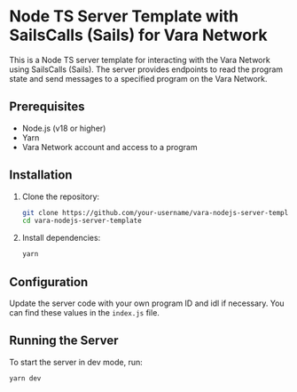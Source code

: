 # Node TS Server Template  with SailsCalls (Sails) for Vara Network

This is a Node TS server template for interacting with the Vara Network using SailsCalls (Sails). The server provides endpoints to read the program state and send messages to a specified program on the Vara Network.

## Prerequisites

- Node.js (v18 or higher)
- Yarn
- Vara Network account and access to a program

## Installation

1. Clone the repository:
    ```sh
    git clone https://github.com/your-username/vara-nodejs-server-template.git
    cd vara-nodejs-server-template
    ```

2. Install dependencies:
    ```sh
    yarn
    ```

## Configuration

Update the server code with your own program ID and idl if necessary. You can find these values in the `index.js` file.

## Running the Server

To start the server in dev mode, run:
```sh
yarn dev
```